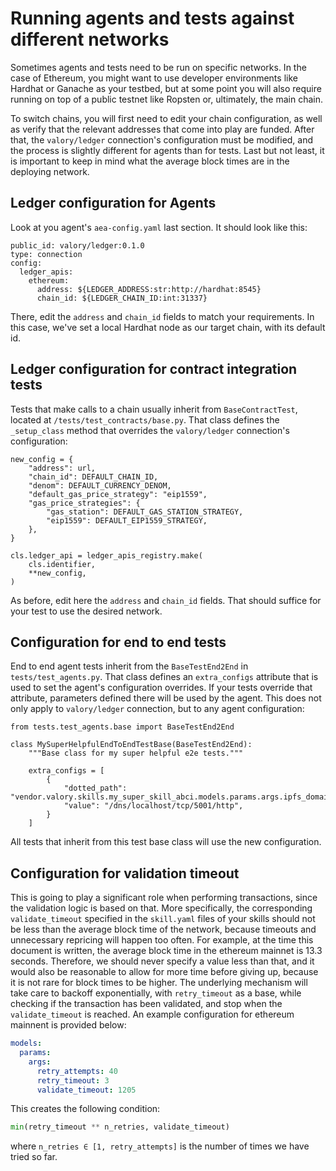 # Running agents and tests against different networks

Sometimes agents and tests need to be run on specific networks. In the case of Ethereum,
you might want to use developer environments like Hardhat or Ganache as your testbed,
but at some point you will also require running on top of a public testnet like Ropsten or,
ultimately, the main chain.

To switch chains, you will first need to edit your chain configuration, as well as verify that
the relevant addresses that come into play are funded. After that, the `valory/ledger` connection's
configuration must be modified, and the process is slightly different for agents than for tests.
Last but not least, it is important to keep in mind what the average block times are in the deploying network.

## Ledger configuration for Agents
Look at you agent's `aea-config.yaml` last section. It should look like this:
```
public_id: valory/ledger:0.1.0
type: connection
config:
  ledger_apis:
    ethereum:
      address: ${LEDGER_ADDRESS:str:http://hardhat:8545}
      chain_id: ${LEDGER_CHAIN_ID:int:31337}
```
There, edit the `address` and `chain_id` fields to match your requirements. In this case, we've set
a local Hardhat node as our target chain, with its default id.

## Ledger configuration for contract integration tests
Tests that make calls to a chain usually inherit from `BaseContractTest`, located at
`/tests/test_contracts/base.py`. That class defines the `_setup_class` method that overrides
the `valory/ledger` connection's configuration:
```
new_config = {
    "address": url,
    "chain_id": DEFAULT_CHAIN_ID,
    "denom": DEFAULT_CURRENCY_DENOM,
    "default_gas_price_strategy": "eip1559",
    "gas_price_strategies": {
        "gas_station": DEFAULT_GAS_STATION_STRATEGY,
        "eip1559": DEFAULT_EIP1559_STRATEGY,
    },
}

cls.ledger_api = ledger_apis_registry.make(
    cls.identifier,
    **new_config,
)
```

As before, edit here the `address` and `chain_id` fields. That should suffice for your
test to use the desired network.

## Configuration for end to end tests
End to end agent tests inherit from the `BaseTestEnd2End` in `tests/test_agents.py`. That
class defines an `extra_configs` attribute that is used to set the agent's configuration overrides.
If your tests override that attribute, parameters defined there will be used by the agent.
This does not only apply to `valory/ledger` connection, but to any agent configuration:
```
from tests.test_agents.base import BaseTestEnd2End

class MySuperHelpfulEndToEndTestBase(BaseTestEnd2End):
    """Base class for my super helpful e2e tests."""

    extra_configs = [
        {
            "dotted_path": "vendor.valory.skills.my_super_skill_abci.models.params.args.ipfs_domain_name",
            "value": "/dns/localhost/tcp/5001/http",
        }
    ]
```

All tests that inherit from this test base class will use the new configuration.

## Configuration for validation timeout
This is going to play a significant role when performing transactions, since the validation logic is based on that. 
More specifically, the corresponding `validate_timeout` specified in the `skill.yaml` files of your skills 
should not be less than the average block time of the network, because timeouts  and unnecessary repricing 
will happen too often. For example, at the time this document is written, the average block time 
in the ethereum mainnet is 13.3 seconds. Therefore, we should never specify a value less than that, and it 
would also be reasonable to allow for more time before giving up, because it is not rare for block times to be higher. 
The underlying mechanism will take care to backoff exponentially, with `retry_timeout` as a base, 
while checking if the transaction has been validated, and stop when the `validate_timeout` is reached. 
An example configuration for ethereum mainnent is provided below:

```yaml
models:
  params:
    args:
      retry_attempts: 40
      retry_timeout: 3
      validate_timeout: 1205
```

This creates the following condition:
```python
min(retry_timeout ** n_retries, validate_timeout)
```

where `n_retries ∈ [1, retry_attempts]` is the number of times we have tried so far.
